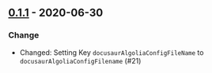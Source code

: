 ## [0.1.1](https://github.com/Kevin-Lee/sbt-docusaur/issues?utf8=%E2%9C%93&q=is%3Aissue+is%3Aclosed+milestone%3A%22milestone2%22) - 2020-06-30

### Change
* Changed: Setting Key `docusaurAlgoliaConfigFileName` to `docusaurAlgoliaConfigFilename` (#21)
